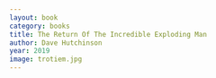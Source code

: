 ```yaml
---
layout: book
category: books
title: The Return Of The Incredible Exploding Man
author: Dave Hutchinson
year: 2019
image: trotiem.jpg
---
```

